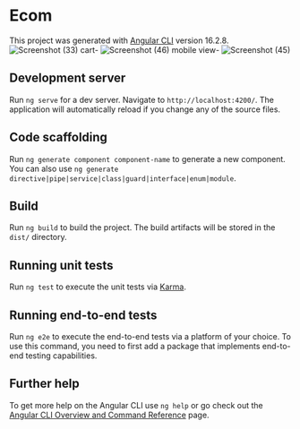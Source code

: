 # Ecom

This project was generated with [Angular CLI](https://github.com/angular/angular-cli) version 16.2.8.
![Screenshot (33)](https://github.com/rushikeshbhand/Angular_e-commerce_web_appliciton/assets/112516622/8f3c2135-be57-49c0-9913-58b833d9baa4)
cart- ![Screenshot (46)](https://github.com/rushikeshbhand/Angular_e-commerce_web_appliciton/assets/112516622/0fad6a5b-ec75-4c0e-ae74-fc541ba02d85)
mobile view- ![Screenshot (45)](https://github.com/rushikeshbhand/Angular_e-commerce_web_appliciton/assets/112516622/ed9391ab-3168-4a79-abf9-3456d76f27bd)


## Development server

Run `ng serve` for a dev server. Navigate to `http://localhost:4200/`. The application will automatically reload if you change any of the source files.

## Code scaffolding

Run `ng generate component component-name` to generate a new component. You can also use `ng generate directive|pipe|service|class|guard|interface|enum|module`.

## Build

Run `ng build` to build the project. The build artifacts will be stored in the `dist/` directory.

## Running unit tests

Run `ng test` to execute the unit tests via [Karma](https://karma-runner.github.io).

## Running end-to-end tests

Run `ng e2e` to execute the end-to-end tests via a platform of your choice. To use this command, you need to first add a package that implements end-to-end testing capabilities.

## Further help

To get more help on the Angular CLI use `ng help` or go check out the [Angular CLI Overview and Command Reference](https://angular.io/cli) page.
